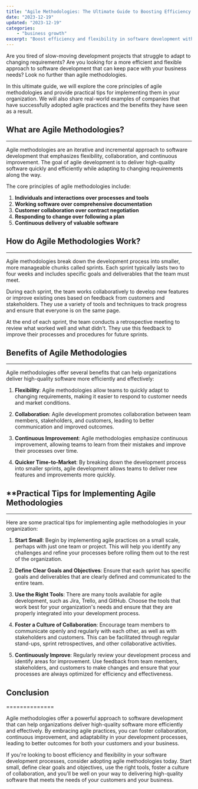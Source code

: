 ```yaml
---
title: "Agile Methodologies: The Ultimate Guide to Boosting Efficiency and Flexibility in Software Development"
date: "2023-12-19"
updated: "2023-12-19"
categories: 
    - "business growth"
excerpt: "Boost efficiency and flexibility in software development with Agile Methodologies. Discover the core principles, benefits and practical tips for implementing these iterative and incremental practices in your organization. Explore real-world examples of companies that have successfully adopted agile practices and see how they've benefited from this approach."
--- 
```

Are you tired of slow-moving development projects that struggle to adapt to changing requirements? Are you looking for a more efficient and flexible approach to software development that can keep pace with your business needs? Look no further than agile methodologies.

In this ultimate guide, we will explore the core principles of agile methodologies and provide practical tips for implementing them in your organization. We will also share real-world examples of companies that have successfully adopted agile practices and the benefits they have seen as a result.

## What are Agile Methodologies?
------------------------------

Agile methodologies are an iterative and incremental approach to software development that emphasizes flexibility, collaboration, and continuous improvement. The goal of agile development is to deliver high-quality software quickly and efficiently while adapting to changing requirements along the way.

The core principles of agile methodologies include:

1. **Individuals and interactions over processes and tools**
2. **Working software over comprehensive documentation**
3. **Customer collaboration over contract negotiation**
4. **Responding to change over following a plan**
5. **Continuous delivery of valuable software**

## How do Agile Methodologies Work?
----------------------------------

Agile methodologies break down the development process into smaller, more manageable chunks called sprints. Each sprint typically lasts two to four weeks and includes specific goals and deliverables that the team must meet.

During each sprint, the team works collaboratively to develop new features or improve existing ones based on feedback from customers and stakeholders. They use a variety of tools and techniques to track progress and ensure that everyone is on the same page.

At the end of each sprint, the team conducts a retrospective meeting to review what worked well and what didn't. They use this feedback to improve their processes and procedures for future sprints.

## Benefits of Agile Methodologies
-----------------------------------

Agile methodologies offer several benefits that can help organizations deliver high-quality software more efficiently and effectively:

1. **Flexibility**: Agile methodologies allow teams to quickly adapt to changing requirements, making it easier to respond to customer needs and market conditions.

2. **Collaboration**: Agile development promotes collaboration between team members, stakeholders, and customers, leading to better communication and improved outcomes.

3. **Continuous Improvement**: Agile methodologies emphasize continuous improvement, allowing teams to learn from their mistakes and improve their processes over time.

4. **Quicker Time-to-Market**: By breaking down the development process into smaller sprints, agile development allows teams to deliver new features and improvements more quickly.

## **Practical Tips for Implementing Agile Methodologies
---------------------------------------------------------

Here are some practical tips for implementing agile methodologies in your organization:

1. **Start Small**: Begin by implementing agile practices on a small scale, perhaps with just one team or project. This will help you identify any challenges and refine your processes before rolling them out to the rest of the organization.

2. **Define Clear Goals and Objectives**: Ensure that each sprint has specific goals and deliverables that are clearly defined and communicated to the entire team.

3. **Use the Right Tools**: There are many tools available for agile development, such as Jira, Trello, and GitHub. Choose the tools that work best for your organization's needs and ensure that they are properly integrated into your development process.

4. **Foster a Culture of Collaboration**: Encourage team members to communicate openly and regularly with each other, as well as with stakeholders and customers. This can be facilitated through regular stand-ups, sprint retrospectives, and other collaborative activities.

5. **Continuously Improve**: Regularly review your development process and identify areas for improvement. Use feedback from team members, stakeholders, and customers to make changes and ensure that your processes are always optimized for efficiency and effectiveness.

## Conclusion
==============

Agile methodologies offer a powerful approach to software development that can help organizations deliver high-quality software more efficiently and effectively. By embracing agile practices, you can foster collaboration, continuous improvement, and adaptability in your development processes, leading to better outcomes for both your customers and your business.

If you're looking to boost efficiency and flexibility in your software development processes, consider adopting agile methodologies today. Start small, define clear goals and objectives, use the right tools, foster a culture of collaboration, and you'll be well on your way to delivering high-quality software that meets the needs of your customers and your business.